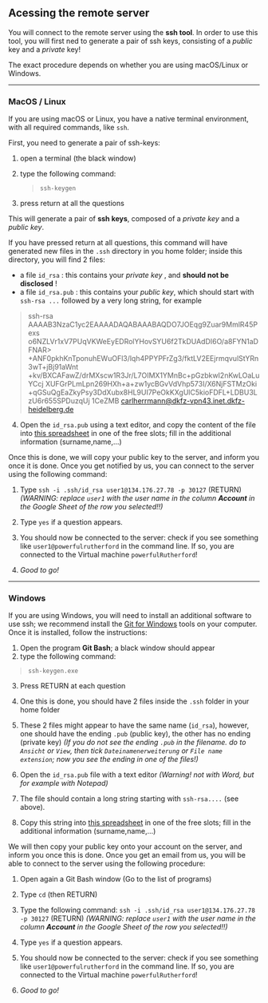 ## Acessing the remote server

You will connect to the remote server using the **ssh tool**. In order to use this tool, you will first ned to generate a pair of ssh keys, consisting of a *public* key and a *private* key!

The exact procedure depends on whether you are using macOS/Linux or Windows.

******

### MacOS / Linux

If you are using macOS or Linux, you have a native terminal environment, with all required commands, like `ssh`.

First, you need to generate a pair of ssh-keys:

1. open a terminal (the black window)

2. type the following command: 

   > `ssh-keygen`

3. press return at all the questions

This will generate a pair of **ssh keys**, composed of a *private key* and a *public key*. 

If you have pressed return at all questions, this command will have generated new files in the `.ssh` directory in you home folder; inside this directory, you will find 2 files:

* a file `id_rsa` : this contains your *private key* , and **should not be disclosed** !
* a file `id_rsa.pub` : this contains your *public key*, which should start with `ssh-rsa ...` followed by a very long string, for example
> ssh-rsa AAAAB3NzaC1yc2EAAAADAQABAAABAQDO7JOEqg9Zuar9MmlR45Pexs
> o6NZLVr1xV7PUqVKWeEyEDRolYHovSYU6f2TkDUAdDI6O/a8FYN1aDFNAR>
> +ANF0pkhKnTponuhEWuOFl3/lqh4PPYPFrZg3/fktLV2EEjrmqvulStYRn3wT+jBj91aWnt
> +kv/BXCAFawZ/drMXscw1R3Jr/L7OIMX1YMnBc+pGzbkwI2nKwLOaLuYCcj
> XUFGrPLmLpn269HXh+a+zw1ycBGvVdVhp573I/X6NjFSTMzOki
> +qGSuQgEaZkyPsy3DdXubx8HL9UI7PeOkKXgUlC5kioFDFL+LDBU3LzU6r655SPDuzqUj
> 1CeZMB carlherrmann@dkfz-vpn43.inet.dkfz-heidelberg.de

4. Open the `id_rsa.pub` using a text editor, and copy the content of the file into [this spreadsheet](https://docs.google.com/spreadsheets/d/10_Xo75mFgg80Vs6R9Q4Dhth3INDV21heSdoopFPrr5o/edit?usp=sharing) in one of the  free slots; fill in the additional information (surname,name,...)


Once this is done, we will copy your public key to the server, and inform you once it is done. Once you get notified by us, you can connect to the server using the following command:

1. Type `ssh -i .ssh/id_rsa user1@134.176.27.78 -p 30127` (RETURN) *(WARNING: replace `user1` with the user name in the column **Account** in the Google Sheet of the row you selected!!)*

2. Type `yes` if a question appears. 

3. You should now be connected to the server: check if you see something like `user1@powerfulrutherford` in the command line. If so, you are connected to the Virtual machine `powerfulRutherford`!

4. *Good to go!*

******

### Windows


If you are using Windows, you will need to install an additional software to use ssh; we recommend install the [Git for Windows](https://gitforwindows.org/) tools on your computer. Once it is installed, follow the instructions:

1. Open the program **Git Bash**; a black window should appear
2. type the following command: 

 > `ssh-keygen.exe`

3. Press RETURN at each question

4. One this is done, you should have 2 files inside the `.ssh` folder in your home folder

5. These 2 files might appear to have the same name (`id_rsa`), however, one should have the ending `.pub` (public key), the other has no ending (private key) *(If you do not see the ending `.pub` in the filename. do to `Ansicht` or `View`, then tick `Dateinamenerweiterung` or `File name extension`; now you see the ending in one of the files!)*

6. Open the `id_rsa.pub` file with a text editor *(Warning! not with Word, but for example with Notepad)*
7. The file should contain a long string starting with  `ssh-rsa....` (see above).

8. Copy this string into [this spreadsheet](https://docs.google.com/spreadsheets/d/10_Xo75mFgg80Vs6R9Q4Dhth3INDV21heSdoopFPrr5o/edit?usp=sharing) in one of the  free slots; fill in the additional information (surname,name,...)

We will then copy your public key onto your account on the server, and inform you once this is done. Once you get an email from us, you will be able to connect to the server using the following procedure:

1. Open again a Git Bash window (Go to the list of programs)

2. Type `cd` (then RETURN)

3. Type the following command:
`ssh -i .ssh/id_rsa user1@134.176.27.78 -p 30127` (RETURN) *(WARNING: replace `user1` with the user name in the column **Account** in the Google Sheet of the row you selected!!)*

4. Type `yes` if a question appears.

5. You should now be connected to the server: check if you see something like `user1@powerfulrutherford` in the command line. If so, you are connected to the Virtual machine `powerfulRutherford`!

6. *Good to go!*